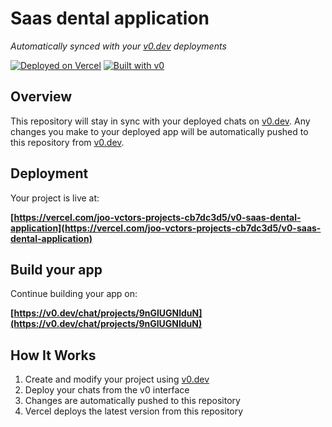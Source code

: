 # Saas dental application

*Automatically synced with your [v0.dev](https://v0.dev) deployments*

[![Deployed on Vercel](https://img.shields.io/badge/Deployed%20on-Vercel-black?style=for-the-badge&logo=vercel)](https://vercel.com/joo-vctors-projects-cb7dc3d5/v0-saas-dental-application)
[![Built with v0](https://img.shields.io/badge/Built%20with-v0.dev-black?style=for-the-badge)](https://v0.dev/chat/projects/9nGlUGNlduN)

## Overview

This repository will stay in sync with your deployed chats on [v0.dev](https://v0.dev).
Any changes you make to your deployed app will be automatically pushed to this repository from [v0.dev](https://v0.dev).

## Deployment

Your project is live at:

**[https://vercel.com/joo-vctors-projects-cb7dc3d5/v0-saas-dental-application](https://vercel.com/joo-vctors-projects-cb7dc3d5/v0-saas-dental-application)**

## Build your app

Continue building your app on:

**[https://v0.dev/chat/projects/9nGlUGNlduN](https://v0.dev/chat/projects/9nGlUGNlduN)**

## How It Works

1. Create and modify your project using [v0.dev](https://v0.dev)
2. Deploy your chats from the v0 interface
3. Changes are automatically pushed to this repository
4. Vercel deploys the latest version from this repository